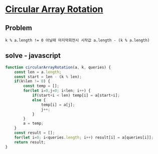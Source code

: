 # [Circular Array Rotation](https://www.hackerrank.com/challenges/circular-array-rotation/problem)
## Problem
```
k % a.length != 0 아닐때 마지막회전시 시작값 a.length - (k % a.length)
```

## solve - javascript
```javascript
function circularArrayRotation(a, k, queries) {
    const len = a.length;
    const start = len - (k % len);
    if(k%len != 0) {
        const temp = [];
        for(let i=0,j=0; i<len; i++) {
            if(start+i < len) temp[i] = a[start+i];
            else {
                temp[i] = a[j];
                j++;
            }
        }
        a = temp;
    }
    const result = [];
    for(let i=0; i<queries.length; i++) result[i] = a[queries[i]];
    return result;
}
```

